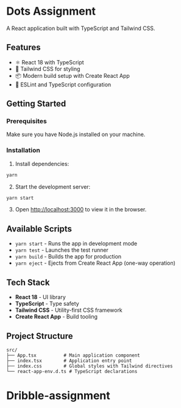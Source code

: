 # Dots Assignment

A React application built with TypeScript and Tailwind CSS.

## Features

- ⚛️ React 18 with TypeScript
- 🎨 Tailwind CSS for styling
- 📦 Modern build setup with Create React App
- 🔧 ESLint and TypeScript configuration

## Getting Started

### Prerequisites

Make sure you have Node.js installed on your machine.

### Installation

1. Install dependencies:
```bash
yarn
```

2. Start the development server:
```bash
yarn start
```

3. Open [http://localhost:3000](http://localhost:3000) to view it in the browser.

## Available Scripts

- `yarn start` - Runs the app in development mode
- `yarn test` - Launches the test runner
- `yarn build` - Builds the app for production
- `yarn eject` - Ejects from Create React App (one-way operation)

## Tech Stack

- **React 18** - UI library
- **TypeScript** - Type safety
- **Tailwind CSS** - Utility-first CSS framework
- **Create React App** - Build tooling

## Project Structure

```
src/
├── App.tsx          # Main application component
├── index.tsx        # Application entry point
├── index.css        # Global styles with Tailwind directives
└── react-app-env.d.ts # TypeScript declarations
```
# Dribble-assignment
